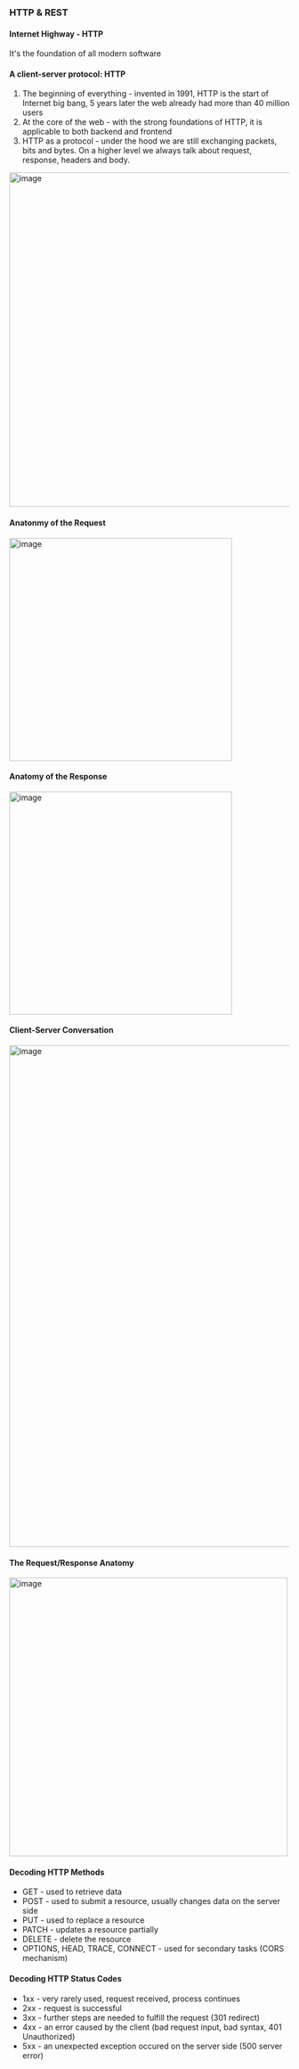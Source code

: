 ### HTTP & REST

#### Internet Highway - HTTP

It's the foundation of all modern software

#### A client-server protocol: HTTP

1. The beginning of everything - invented in 1991, HTTP is the start of Internet big bang, 5 years later the web already had more than 40 million users
2. At the core of the web - with the strong foundations of HTTP, it is applicable to both backend and frontend
3. HTTP as a protocol - under the hood we are still exchanging packets, bits and bytes. On a higher level we always talk about request, response, headers and body.

<img width="600" alt="image" src="https://user-images.githubusercontent.com/5379043/194435090-3403b98e-8177-47b5-9f2f-c39444251a04.png">

#### Anatonmy of the Request
<img width="400" alt="image" src="https://user-images.githubusercontent.com/5379043/194435373-e2cde0a1-af49-4ada-a4f4-ab3670944779.png">

#### Anatomy of the Response
<img width="400" alt="image" src="https://user-images.githubusercontent.com/5379043/194435226-fe558ab4-a321-48e5-b48f-a699c79351a3.png">

#### Client-Server Conversation
<img width="900" alt="image" src="https://user-images.githubusercontent.com/5379043/194435584-9841a87c-7202-4bc4-bd41-423da4d53fa1.png">

#### The Request/Response Anatomy
<img width="500" alt="image" src="https://user-images.githubusercontent.com/5379043/194435711-4d53ea40-6ac5-4c72-bedc-fc69822744c0.png">

#### Decoding HTTP Methods
- GET - used to retrieve data
- POST - used to submit a resource, usually changes data on the server side
- PUT - used to replace a resource
- PATCH - updates a resource partially
- DELETE - delete the resource
- OPTIONS, HEAD, TRACE, CONNECT - used for secondary tasks (CORS mechanism)

#### Decoding HTTP Status Codes
- 1xx - very rarely used, request received, process continues
- 2xx - request is successful
- 3xx - further steps are needed to fulfill the request (301 redirect)
- 4xx - an error caused by the client (bad request input, bad syntax, 401 Unauthorized)
- 5xx - an unexpected exception occured on the server side (500 server error)


